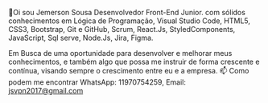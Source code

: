 👋Oi sou Jemerson Sousa
Desenvolvedor Front-End Junior. com sólidos conhecimentos em Lógica de Programação, Visual Studio Code, HTML5, CSS3, Bootstrap, Git e GitHub, Scrum, React.Js, StyledComponents, JavaScript, Sql serve, Node.Js, Jira, Figma.

Em Busca de uma oportunidade para desenvolver e melhorar meus
conhecimentos, e também algo que possa me instruir de forma crescente e
contínua, visando sempre o crescimento entre eu e a empresa.
📫 Como podem me encontrar WhatsApp: 11970754259, Email: jsvpn2017@gmail.com
